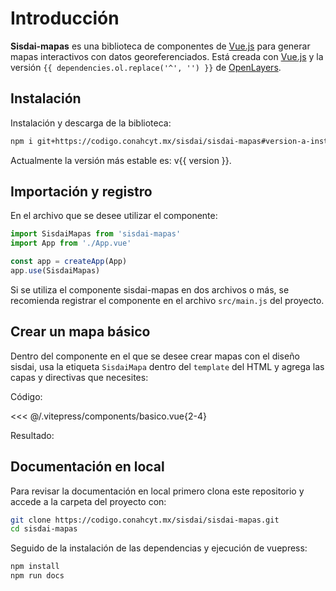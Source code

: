 <script setup>
import EjemploBasico from "./../.vitepress/components/basico.vue";
import { dependencies, version } from './../../package.json'
</script>

# Introducción

**Sisdai-mapas** es una biblioteca de componentes de
[Vue.js](https://vuejs.org/) para generar mapas interactivos con datos
georeferenciados. Está creada con [Vue.js](https://vuejs.org/) y la versión
`{{ dependencies.ol.replace('^', '') }}` de
[OpenLayers](https://openlayers.org/).

## Instalación

Instalación y descarga de la biblioteca:

```sh
npm i git+https://codigo.conahcyt.mx/sisdai/sisdai-mapas#version-a-instalar
```

Actualmente la versión más estable es: v{{ version }}.

## Importación y registro

En el archivo que se desee utilizar el componente:

```js
import SisdaiMapas from 'sisdai-mapas'
import App from './App.vue'

const app = createApp(App)
app.use(SisdaiMapas)
```

Si se utiliza el componente sisdai-mapas en dos archivos o más, se recomienda
registrar el componente en el archivo `src/main.js` del proyecto.

## Crear un mapa básico

Dentro del componente en el que se desee crear mapas con el diseño sisdai, usa
la etiqueta `SisdaiMapa` dentro del `template` del HTML y agrega las capas y
directivas que necesites:

Código:

<<< @/.vitepress/components/basico.vue{2-4}

<!-- <<< ./basico.vue{2-4} -->

Resultado:

<EjemploBasico />

## Documentación en local

Para revisar la documentación en local primero clona este repositorio y accede a
la carpeta del proyecto con:

```bash
git clone https://codigo.conahcyt.mx/sisdai/sisdai-mapas.git
cd sisdai-mapas
```

Seguido de la instalación de las dependencias y ejecución de vuepress:

```bash
npm install
npm run docs
```

<!-- Se habilitara en [localhost:5173](http://localhost:5173) (por defecto). -->

